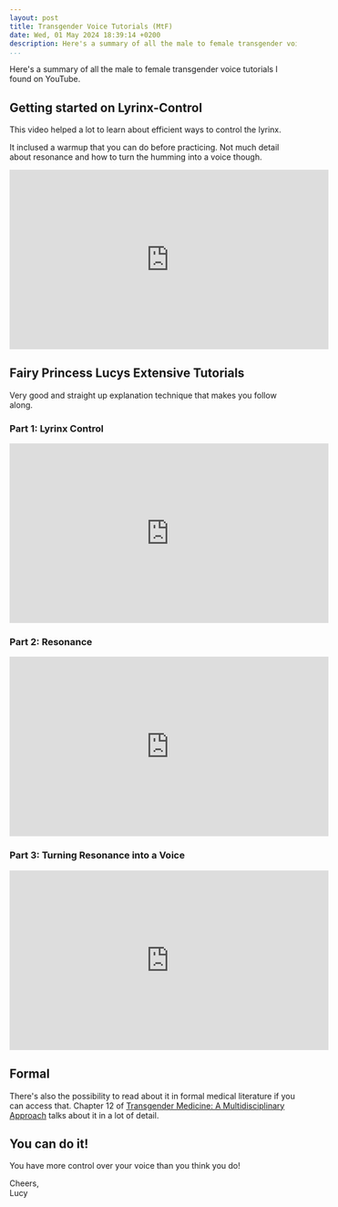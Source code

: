 ```yaml
---
layout: post
title: Transgender Voice Tutorials (MtF)
date: Wed, 01 May 2024 18:39:14 +0200
description: Here's a summary of all the male to female transgender voice tutorials I found on YouTube
...
```


Here's a summary of all the male to female transgender voice tutorials I found on YouTube.

## Getting started on Lyrinx-Control

This video helped a lot to learn about efficient ways to control the lyrinx.

It inclused a warmup that you can do before practicing. Not much detail about resonance and how to turn the humming into a voice though.

<iframe width="560" height="315" src="https://www.youtube-nocookie.com/embed/610XcjG2jms?si=XpjvyTAIrLqYuOBL" title="YouTube video player" frameborder="0" allow="accelerometer; autoplay; clipboard-write; encrypted-media; gyroscope; picture-in-picture; web-share" referrerpolicy="strict-origin-when-cross-origin" allowfullscreen></iframe>

## Fairy Princess Lucys Extensive Tutorials

Very good and straight up explanation technique that makes you follow along.

### Part 1: Lyrinx Control

<iframe width="560" height="315" src="https://www.youtube-nocookie.com/embed/5aCDuzN0lds?si=uZpvHcp0LeSh9diM" title="YouTube video player" frameborder="0" allow="accelerometer; autoplay; clipboard-write; encrypted-media; gyroscope; picture-in-picture; web-share" referrerpolicy="strict-origin-when-cross-origin" allowfullscreen></iframe>

### Part 2: Resonance

<iframe width="560" height="315" src="https://www.youtube-nocookie.com/embed/vHotvfK9PHk?si=ll3hgVuwHahn1T-n" title="YouTube video player" frameborder="0" allow="accelerometer; autoplay; clipboard-write; encrypted-media; gyroscope; picture-in-picture; web-share" referrerpolicy="strict-origin-when-cross-origin" allowfullscreen></iframe>

### Part 3: Turning Resonance into a Voice

<iframe width="560" height="315" src="https://www.youtube-nocookie.com/embed/4xHVkYWciuE?si=mtrGiEQUSiu3UHPg" title="YouTube video player" frameborder="0" allow="accelerometer; autoplay; clipboard-write; encrypted-media; gyroscope; picture-in-picture; web-share" referrerpolicy="strict-origin-when-cross-origin" allowfullscreen></iframe>

## Formal

There's also the possibility to read about it in formal medical literature if you can access that.
Chapter 12 of [Transgender Medicine: A Multidisciplinary Approach](https://doi.org/10.1007/978-3-030-05683-4) talks about it in a lot of detail.

## You can do it!

You have more control over your voice than you think you do!

Cheers,<br>
Lucy
